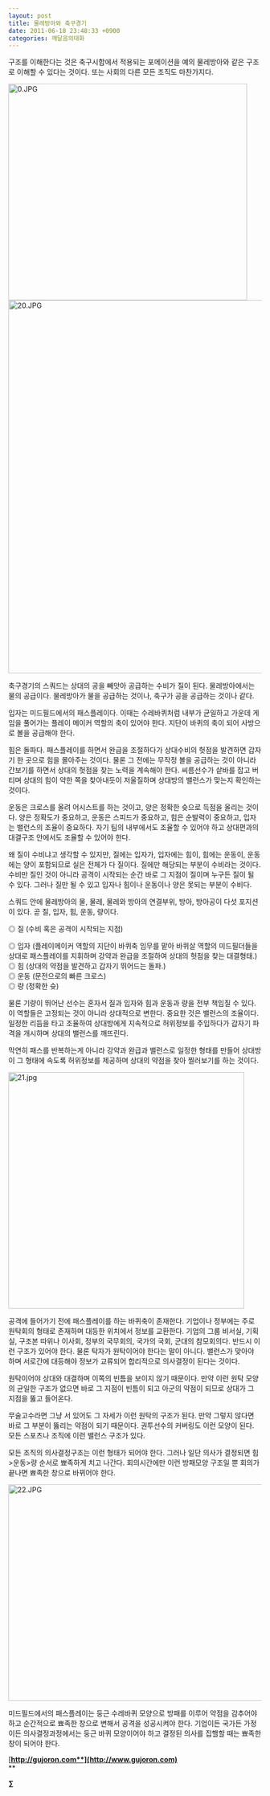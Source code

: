 ```yaml
---
layout: post
title: 물레방아와 축구경기
date: 2011-06-18 23:48:33 +0900
categories: 깨달음의대화
---
```

구조를 이해한다는 것은 축구시합에서 적용되는 포메이션을 예의 물레방아와 같은 구조로 이해할 수 있다는 것이다. 또는 사회의 다른 모든 조직도 마찬가지다. 



 <img alt="0.JPG" src="assets/attach/images/198/505/177/0.JPG" width="475" height="431" />



 <img alt="20.JPG" src="assets/attach/images/198/505/177/20.JPG" width="535" height="743" />



축구경기의 스쿼드는 상대의 공을 빼앗아 공급하는 수비가 질이 된다. 물레방아에서는 물의 공급이다. 물레방아가 물을 공급하는 것이나, 축구가 공을 공급하는 것이나 같다.

입자는 미드필드에서의 패스플레이다. 이때는 수레바퀴처럼 내부가 균일하고 가운데 게임을 풀어가는 플레이 메이커 역할의 축이 있어야 한다. 지단이 바퀴의 축이 되어 사방으로 볼을 공급해야 한다. 

힘은 돌파다. 패스플레이를 하면서 완급을 조절하다가 상대수비의 헛점을 발견하면 갑자기 한 곳으로 힘을 몰아주는 것이다. 물론 그 전에는 무작정 볼을 공급하는 것이 아니라 간보기를 하면서 상대의 헛점을 찾는 노력을 계속해야 한다. 씨름선수가 샅바를 잡고 버티며 상대의 힘이 약한 쪽을 찾아내듯이 저울질하며 상대방의 밸런스가 맞는지 확인하는 것이다. 

운동은 크로스를 올려 어시스트를 하는 것이고, 양은 정확한 슛으로 득점을 올리는 것이다. 양은 정확도가 중요하고, 운동은 스피드가 중요하고, 힘은 순발력이 중요하고, 입자는 밸런스의 조율이 중요하다. 자기 팀의 내부에서도 조율할 수 있어야 하고 상대편과의 대결구조 안에서도 조율할 수 있어야 한다. 

왜 질이 수비냐고 생각할 수 있지만, 질에는 입자가, 입자에는 힘이, 힘에는 운동이, 운동에는 양이 포함되므로 실은 전체가 다 질이다. 질에만 해당되는 부분이 수비라는 것이다. 수비만 질인 것이 아니라 공격이 시작되는 순간 바로 그 지점이 질이며 누구든 질이 될 수 있다. 그러나 질만 될 수 있고 입자나 힘이나 운동이나 양은 못되는 부분이 수비다. 

스쿼드 안에 물레방아의 물, 물레, 물레와 방아의 연결부위, 방아, 방아공이 다섯 포지션이 있다. 곧 질, 입자, 힘, 운동, 량이다. 

◎ 질 (수비 혹은 공격이 시작되는 지점)

  
◎ 입자 (플레이메이커 역할의 지단이 바퀴축 임무를 맡아 바퀴살 역할의 미드필더들을 상대로 패스플레이를 지휘하며 강약과 완급을 조절하여 상대의 헛점을 찾는 대결형태.)  
◎ 힘 (상대의 약점을 발견하고 갑자기 뛰어드는 돌파.)  
◎ 운동 (문전으로의 빠른 크로스)  
◎ 량 (정확한 슛) 

물론 기량이 뛰어난 선수는 혼자서 질과 입자와 힘과 운동과 량을 전부 책임질 수 있다. 이 역할들은 고정되는 것이 아니라 상대적으로 변한다. 중요한 것은 밸런스의 조율이다. 일정한 리듬을 타고 조율하여 상대방에게 지속적으로 허위정보를 주입하다가 갑자기 파격을 개시하며 상대의 밸런스를 깨뜨린다. 

막연히 패스를 반복하는게 아니라 강약과 완급과 밸런스로 일정한 형태를 만들어 상대방이 그 형태에 속도록 허위정보를 제공하며 상대의 약점을 찾아 찔러보기를 하는 것이다. 



 <img alt="21.jpg" src="assets/attach/images/198/505/177/21.jpg" width="469" height="471" />



공격에 들어가기 전에 패스플레이를 하는 바퀴축이 존재한다. 기업이나 정부에는 주로 원탁회의 형태로 존재하며 대등한 위치에서 정보를 교환한다. 기업의 그룹 비서실, 기획실, 구조본 따위나 이사회, 정부의 국무회의, 국가의 국회, 군대의 참모회의다. 반드시 이런 구조가 있어야 한다. 물론 탁자가 원탁이어야 한다는 말이 아니다. 밸런스가 맞아야 하며 서로간에 대등해야 정보가 교류되어 합리적으로 의사결정이 된다는 것이다.

원탁이어야 상대와 대결하며 이쪽의 빈틈을 보이지 않기 때문이다. 만약 이런 원탁 모양의 균일한 구조가 없으면 바로 그 지점이 빈틈이 되고 아군의 약점이 되므로 상대가 그 지점을 뚫고 들어온다. 

무술고수라면 그냥 서 있어도 그 자세가 이런 원탁의 구조가 된다. 만약 그렇지 않다면 바로 그 부분이 뚫리는 약점이 되기 때문이다. 권투선수의 커버링도 이런 모양이 된다. 모든 스포츠나 조직에 이런 밸런스 구조가 있다. 

모든 조직의 의사결정구조는 이런 형태가 되어야 한다. 그러나 일단 의사가 결정되면 힘>운동>량 순서로 뾰족하게 치고 나간다. 회의시간에만 이런 방패모양 구조일 뿐 회의가 끝나면 뾰족한 창으로 바뀌어야 한다. 



 <img alt="22.JPG" src="assets/attach/images/198/505/177/22.JPG" width="519" height="431" />



미드필드에서의 패스플레이는 둥근 수레바퀴 모양으로 방패를 이루어 약점을 감추어야 하고 순간적으로 뾰족한 창으로 변해서 공격을 성공시켜야 한다. 기업이든 국가든 가정이든 의사결정과정에서는 둥근 바퀴 모양이어야 하고 결정된 의사를 집핼할 때는 뾰족한 창이 되어야 한다. 




  




[**http://gujoron.com**](http://www.gujoron.com)**  
** 

**∑**
